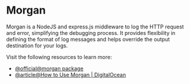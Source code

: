 # Morgan

Morgan is a NodeJS and express.js middleware to log the HTTP request and error, simplifying the debugging process. It provides flexibility in defining the format of log messages and helps override the output destination for your logs.

Visit the following resources to learn more:

- [@official@morgan package](https://www.npmjs.com/package/morgan)
- [@article@How to Use Morgan | DigitalOcean](https://www.digitalocean.com/community/tutorials/nodejs-getting-started-morgan)
